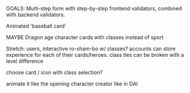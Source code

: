 GOALS: 
Multi-step form with step-by-step frontend validators, combined with backend validators.

Animated 'baseball card'



MAYBE Dragon age character cards with classes instead of sport





Stretch:
users, interactive
ro-sham-bo w/ classes? 
accounts can store experience for each of their cards/heroes.
class ties can be broken with a level difference


choose card / icon with class selection? 

animate it like the opening character creator like in DAI
